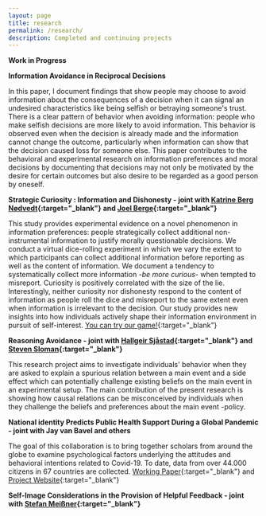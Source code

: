 ```yaml
---
layout: page
title: research
permalink: /research/
description: Completed and continuing projects
---
```

<strong>Work in Progress</strong>

**Information Avoidance in Reciprocal Decisions**

In this paper, I document findings that show people may choose to avoid information about the consequences of a decision when it can signal an undesired characteristics like being selfish or betraying someone's trust. There is a clear pattern of behavior when avoiding information: people who make selfish decisions are more likely to avoid information. This behavior is observed even when the decision is already made and the information cannot change the outcome, particularly when information can show that the decision caused loss for someone else. This paper contributes to the behavioral and experimental research on information preferences and moral decisions by documenting that decisions may not only be motivated by the desire for certain outcomes but also desire to be regarded as a good person by oneself. 

**Strategic Curiosity : Information and Dishonesty - joint with [Katrine Berg Nødvedt](https://www.nhh.no/en/employees/faculty/katrine-berg-nodtvedt/){:target="\_blank"} and [Joel Berge](https://www.nhh.no/en/employees/faculty/joel-berge/){:target="\_blank"}**

This study provides experimental evidence on a novel phenomenon in information preferences: people strategically collect additional non-instrumental information to justify morally questionable decisions. We conduct a virtual dice-rolling experiment in which we vary the extent to which participants can collect additional information before reporting as well as the content of information. We document a tendency to systematically collect more information *-be more curious-* when tempted to misreport. Curiosity is positively correlated with the size of the lie. Interestingly, neither curiosity nor dishonesty respond to the content of information as people roll the dice and misreport to the same extent even when information is irrelevant to the decision. Our study provides new insights into how individuals actively shape their information environment in pursuit of self-interest. 
[You can try our game!](https://mmcur-fair.herokuapp.com/room/live_demo/){:target="\_blank"} 

**Reasoning Avoidance - joint with [Hallgeir Sjåstad](https://www.nhh.no/en/employees/faculty/hallgeir-sjastad/){:target="\_blank"} and [Steven Sloman](https://www.brown.edu/academics/cognitive-linguistic-psychological-sciences/people/faculty/steven-sloman){:target="\_blank"}**

This research project aims to investigate individuals' behavior when they are asked to explain a spurious relation between a main event and a side effect which can potentially challenge existing beliefs on the main event in an experimental setup. The main contribution of the present research is showing how causal relations can be misconceived by individuals when they challenge the beliefs and preferences about the main event -policy.

**National identity Predicts Public Health Support During a Global Pandemic - joint with Jay van Bavel and others**

The goal of this collaboration is to bring together scholars from around the globe to examine psychological factors underlying the attitudes and behavioral intentions related to Covid-19. To date, data from over 44.000 citizens in 67 countries are collected. [Working Paper](https://psyarxiv.com/ydt95){:target="\_blank"}  and [Project Website](https://icsmp-covid19.netlify.app){:target="\_blank"} 

**Self-Image Considerations in the Provision of Helpful Feedback - joint with [Stefan Meißner](https://www.nhh.no/en/employees/faculty/stefan-meissner/){:target="\_blank"}**
